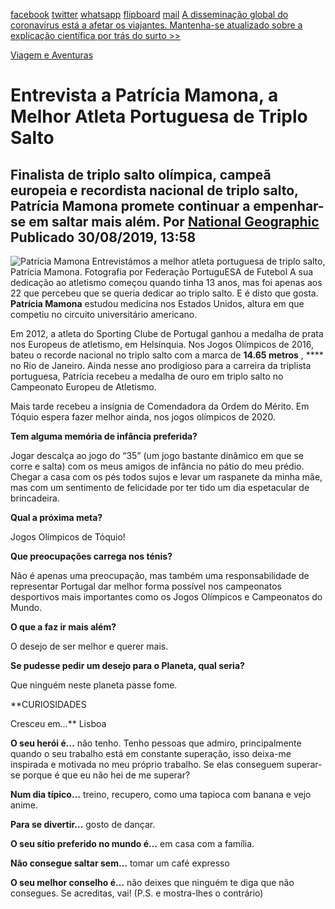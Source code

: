 [facebook](https://www.facebook.com/sharer/sharer.php?u=https%3A%2F%2Fwww.natgeo.pt%2Fviagem-e-aventuras%2F2019%2F08%2Fentrevista-a-patricia-mamona-a-melhor-atleta-portuguesa-de-triplo-salto) [twitter](https://twitter.com/share?url=https%3A%2F%2Fwww.natgeo.pt%2Fviagem-e-aventuras%2F2019%2F08%2Fentrevista-a-patricia-mamona-a-melhor-atleta-portuguesa-de-triplo-salto&via=natgeo&text=Entrevista%20a%20Patr%C3%ADcia%20Mamona%2C%20a%20Melhor%20Atleta%20Portuguesa%20de%20Triplo%20Salto) [whatsapp](https://web.whatsapp.com/send?text=https%3A%2F%2Fwww.natgeo.pt%2Fviagem-e-aventuras%2F2019%2F08%2Fentrevista-a-patricia-mamona-a-melhor-atleta-portuguesa-de-triplo-salto) [flipboard](https://share.flipboard.com/bookmarklet/popout?v=2&title=Entrevista%20a%20Patr%C3%ADcia%20Mamona%2C%20a%20Melhor%20Atleta%20Portuguesa%20de%20Triplo%20Salto&url=https%3A%2F%2Fwww.natgeo.pt%2Fviagem-e-aventuras%2F2019%2F08%2Fentrevista-a-patricia-mamona-a-melhor-atleta-portuguesa-de-triplo-salto) [mail](mailto:?subject=NatGeo&body=https%3A%2F%2Fwww.natgeo.pt%2Fviagem-e-aventuras%2F2019%2F08%2Fentrevista-a-patricia-mamona-a-melhor-atleta-portuguesa-de-triplo-salto%20-%20Entrevista%20a%20Patr%C3%ADcia%20Mamona%2C%20a%20Melhor%20Atleta%20Portuguesa%20de%20Triplo%20Salto) [A disseminação global do coronavírus está a afetar os viajantes. Mantenha-se atualizado sobre a explicação científica por trás do surto >>](https://www.natgeo.pt/coronavirus) 

[Viagem e Aventuras](https://www.natgeo.pt/viagem-e-aventuras) 
# Entrevista a Patrícia Mamona, a Melhor Atleta Portuguesa de Triplo Salto 
## Finalista de triplo salto olímpica, campeã europeia e recordista nacional de triplo salto, Patrícia Mamona promete continuar a empenhar-se em saltar mais além. Por [National Geographic](https://www.natgeo.pt/autor/national-geographic) Publicado 30/08/2019, 13:58 
![Patrícia Mamona](img/files_styles_image_00_public_dsf_1_0_medium.jpg, "Patrícia Mamona")
Entrevistámos a melhor atleta portuguesa de triplo salto, Patrícia Mamona. Fotografia por Federação PortuguESA de Futebol A sua dedicação ao atletismo começou quando tinha 13 anos, mas foi apenas aos 22 que percebeu que se queria dedicar ao triplo salto. E é disto que gosta. **Patrícia Mamona** estudou medicina nos Estados Unidos, altura em que competiu no circuito universitário americano. 

Em 2012, a atleta do Sporting Clube de Portugal ganhou a medalha de prata nos Europeus de atletismo, em Helsínquia. Nos Jogos Olímpicos de 2016, bateu o recorde nacional no triplo salto com a marca de **14.65 metros** , **** no Rio de Janeiro. Ainda nesse ano prodigioso para a carreira da triplista portuguesa, Patrícia recebeu a medalha de ouro em triplo salto no Campeonato Europeu de Atletismo. 

Mais tarde recebeu a insígnia de Comendadora da Ordem do Mérito. Em Tóquio espera fazer melhor ainda, nos jogos olímpicos de 2020. 

**Tem alguma memória de infância preferida?** 

Jogar descalça ao jogo do “35” (um jogo bastante dinâmico em que se corre e salta) com os meus amigos de infância no pátio do meu prédio. Chegar a casa com os pés todos sujos e levar um raspanete da minha mãe, mas com um sentimento de felicidade por ter tido um dia espetacular de brincadeira. 

**Qual a próxima meta?** 

Jogos Olímpicos de Tóquio! 

**Que preocupações carrega nos ténis?** 

Não é apenas uma preocupação, mas também uma responsabilidade de representar Portugal dar melhor forma possível nos campeonatos desportivos mais importantes como os Jogos Olímpicos e Campeonatos do Mundo. 

**O que a faz ir mais além?** 

O desejo de ser melhor e querer mais. 

**Se pudesse pedir um desejo para o Planeta, qual seria?** 

Que ninguém neste planeta passe fome. 

**CURIOSIDADES 

Cresceu em…** Lisboa 

**O seu herói é…** não tenho. Tenho pessoas que admiro, principalmente quando o seu trabalho está em constante superação, isso deixa-me inspirada e motivada no meu próprio trabalho. Se elas conseguem superar-se porque é que eu não hei de me superar? 

**Num dia típico…** treino, recupero, como uma tapioca com banana e vejo anime. 

**Para se divertir…** gosto de dançar. 

**O seu sítio preferido no mundo é…** em casa com a família. 

**Não consegue saltar sem…** tomar um café expresso 

**O seu melhor conselho é…** não deixes que ninguém te diga que não consegues. Se acreditas, vai! (P.S. e mostra-lhes o contrário) 

